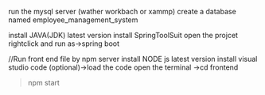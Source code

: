 
run the mysql server (wather workbach or xammp)
create a database named employee_management_system

install JAVA(JDK) latest version
install SpringToolSuit
open the projcet
rightclick and run as->spring boot

//Run front end file by npm server
install NODE js latest version 
install visual studio code (optional)->load the code 
open the terminal ->cd frontend
> npm start
